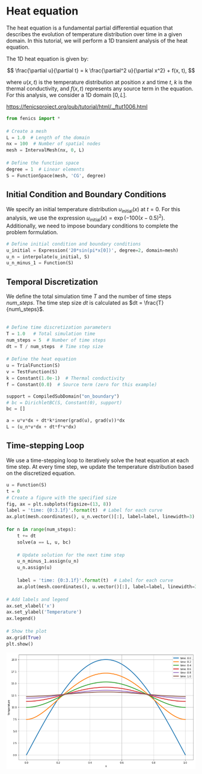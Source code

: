 # Heat equation

The heat equation is a fundamental partial differential equation that describes the evolution of temperature distribution over time in a given domain. In this tutorial, we will perform a 1D transient analysis of the heat equation.

The 1D heat equation is given by:

$$
\frac{\partial u}{\partial t} = k \frac{\partial^2 u}{\partial x^2} + f(x, t),
$$

where $u(x, t)$ is the temperature distribution at position $x$ and time $t$, $k$ is the thermal conductivity, and $f(x, t)$ represents any source term in the equation. For this analysis, we consider a 1D domain $[0, L]$.

https://fenicsproject.org/pub/tutorial/html/._ftut1006.html



```python
from fenics import *

# Create a mesh
L = 1.0  # Length of the domain
nx = 100  # Number of spatial nodes
mesh = IntervalMesh(nx, 0, L)

# Define the function space
degree = 1  # Linear elements
S = FunctionSpace(mesh, 'CG', degree)
```

## Initial Condition and Boundary Conditions

We specify an initial temperature distribution $u_{\text{initial}}(x)$ at $t = 0$. For this analysis, we use the expression $u_{\text{initial}}(x) = \exp(-100(x - 0.5)^2)$. Additionally, we need to impose boundary conditions to complete the problem formulation.



```python
# Define initial condition and boundary conditions
u_initial = Expression('20*sin(pi*x[0])', degree=2, domain=mesh)
u_n = interpolate(u_initial, S)
u_n_minus_1 = Function(S)
```

## Temporal Discretization

We define the total simulation time $T$ and the number of time steps $num\_steps$. The time step size $dt$ is calculated as $dt = \frac{T}{num\_steps}$.



```python

# Define time discretization parameters
T = 1.0   # Total simulation time
num_steps = 5  # Number of time steps
dt = T / num_steps  # Time step size

# Define the heat equation
u = TrialFunction(S)
v = TestFunction(S)
k = Constant(1.0e-1)  # Thermal conductivity
f = Constant(0.0)  # Source term (zero for this example)
```


```python
support = CompiledSubDomain("on_boundary")
# bc = DirichletBC(S, Constant(0), support)
bc = []
```


```python
a = u*v*dx + dt*k*inner(grad(u), grad(v))*dx
L = (u_n*v*dx + dt*f*v*dx)
```

## Time-stepping Loop

We use a time-stepping loop to iteratively solve the heat equation at each time step. At every time step, we update the temperature distribution based on the discretized equation.



```python
u = Function(S)
t = 0
# Create a figure with the specified size
fig, ax = plt.subplots(figsize=(13, 8))
label = 'time: {0:3.1f}'.format(t)  # Label for each curve
ax.plot(mesh.coordinates(), u_n.vector()[:], label=label, linewidth=3)

for n in range(num_steps):
    t += dt
    solve(a == L, u, bc)

    # Update solution for the next time step
    u_n_minus_1.assign(u_n)
    u_n.assign(u)

    label = 'time: {0:3.1f}'.format(t)  # Label for each curve
    ax.plot(mesh.coordinates(), u.vector()[:], label=label, linewidth=3)

# Add labels and legend
ax.set_xlabel('x')
ax.set_ylabel('Temperature')
ax.legend()

# Show the plot
ax.grid(True)
plt.show()
```


    
![png](3_transient_analysis_files/3_transient_analysis_9_0.png)
    



```python

```
